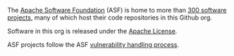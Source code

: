 The [Apache Software Foundation](https://apache.org) (ASF) is home to more
than [300 software projects](https://projects.apache.org), many of which
host their code repositories in this Github org.

Software in this org is released under the [Apache
License](https://www.apache.org/licenses/LICENSE-2.0).

ASF projects follow the ASF [vulnerability handling 
process](https://apache.org/security/#vulnerability-handling).


